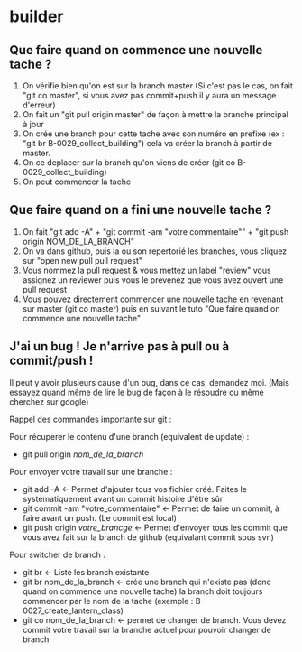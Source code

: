 # builder

## Que faire quand on commence une nouvelle tache ?

1. On vérifie bien qu'on est sur la branch master (Si c'est pas le cas, on fait "git co master", si vous avez pas commit+push il y aura un message d'erreur)
2. On fait un "git pull origin master" de façon à mettre la branche principal à jour
3. On crée une branch pour cette tache avec son numéro en prefixe (ex : "git br B-0029_collect_building") cela va créer la branch à partir de master.
4. On ce deplacer sur la branch qu'on viens de créer (git co B-0029_collect_building)
5. On peut commencer la tache

## Que faire quand on a fini une nouvelle tache ?

1. On fait "git add -A" + "git commit -am "votre commentaire"" + "git push origin NOM_DE_LA_BRANCH"
2. On va dans github, puis la ou son repertorié les branches, vous cliquez sur "open new pull pull request"
3. Vous nommez la pull request & vous mettez un label "review" vous assignez un reviewer puis vous le prevenez que vous avez ouvert une pull request
4. Vous pouvez directement commencer une nouvelle tache en revenant sur master (git co master) puis en suivant le tuto "Que faire quand on commence une nouvelle tache"


## J'ai un bug ! Je n'arrive pas à pull ou à commit/push !

Il peut y avoir plusieurs cause d'un bug, dans ce cas, demandez moi.
(Mais essayez quand même de lire le bug de façon à le résoudre ou même cherchez sur google)


Rappel des commandes importante sur git :

Pour récuperer le contenu d'une branch (equivalent de update) :

* git pull origin *nom_de_la_branch*

Pour envoyer votre travail sur une branche :

* git add -A <- Permet d'ajouter tous vos fichier créé. Faites le systematiquement avant un commit histoire d'être sûr
* git commit -am "votre_commentaire" <- Permet de faire un commit, à faire avant un push. (Le commit est local)
* git push origin *votre_brancge* <- Permet d'envoyer tous les commit que vous avez fait sur la branch de github (equivalant commit sous svn)

Pour switcher de branch :
* git br <- Liste les branch existante
* git br nom_de_la_branch <- crée une branch qui n'existe pas (donc quand on commence une nouvelle tache) la branch doit toujours commencer par le nom de la tache (exemple : B-0027_create_lantern_class)
* git co nom_de_la_branch <- permet de changer de branch. Vous devez commit votre travail sur la branche actuel pour pouvoir changer de branch
